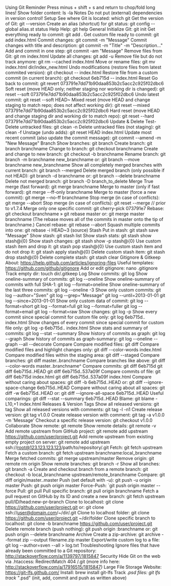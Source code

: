 Using Git
Reminder
Press minus + shift + s and return to chop/fold long lines!
Show folder content: ls -la
Notes
Do not put (external) dependencies in version control!
Setup
See where Git is located: which git
Get the version of Git: git --version
Create an alias (shortcut) for git status: git config --global alias.st status
Help
Help: git help
General
Initialize Git: git init
Get everything ready to commit: git add .
Get custom file ready to commit: git add index.html
Commit changes: git commit -m "Message"
Commit changes with title and description: git commit -m "Title" -m "Description..."
Add and commit in one step: git commit -am "Message"
Remove files from Git: git rm index.html
Update all changes: git add -u
Remove file but do not track anymore: git rm --cached index.html
Move or rename files: git mv index.html dir/index_new.html
Undo modifications (restore files from latest commited version): git checkout -- index.html
Restore file from a custom commit (in current branch): git checkout 6eb715d -- index.html
Reset
Go back to commit: git revert 073791e7dd71b90daa853b2c5acc2c925f02dbc6
Soft reset (move HEAD only; neither staging nor working dir is changed): git reset --soft 073791e7dd71b90daa853b2c5acc2c925f02dbc6
Undo latest commit: git reset --soft HEAD~
Mixed reset (move HEAD and change staging to match repo; does not affect working dir): git reset --mixed 073791e7dd71b90daa853b2c5acc2c925f02dbc6
Hard reset (move HEAD and change staging dir and working dir to match repo): git reset --hard 073791e7dd71b90daa853b2c5acc2c925f02dbc6
Update & Delete
Test-Delete untracked files: git clean -n
Delete untracked files (not staging): git clean -f
Unstage (undo adds): git reset HEAD index.html
Update most recent commit (also update the commit message): git commit --amend -m "New Message"
Branch
Show branches: git branch
Create branch: git branch branchname
Change to branch: git checkout branchname
Create and change to new branch: git checkout -b branchname
Rename branch: git branch -m branchname new_branchname or: git branch --move branchname new_branchname
Show all completely merged branches with current branch: git branch --merged
Delete merged branch (only possible if not HEAD): git branch -d branchname or: git branch --delete branchname
Delete not merged branch: git branch -D branch_to_delete
Merge
True merge (fast forward): git merge branchname
Merge to master (only if fast forward): git merge --ff-only branchname
Merge to master (force a new commit): git merge --no-ff branchname
Stop merge (in case of conflicts): git merge --abort
Stop merge (in case of conflicts): git reset --merge // prior to v1.7.4
Merge only one specific commit: git cherry-pick 073791e7
Rebase: git checkout branchname » git rebase master or: git merge master branchname (The rebase moves all of the commits in master onto the tip of branchname.)
Cancel rebase: git rebase --abort
Squash multiple commits into one: git rebase -i HEAD~3 (source)
Stash
Put in stash: git stash save "Message"
Show stash: git stash list
Show stash stats: git stash show stash@{0}
Show stash changes: git stash show -p stash@{0}
Use custom stash item and drop it: git stash pop stash@{0}
Use custom stash item and do not drop it: git stash apply stash@{0}
Delete custom stash item: git stash drop stash@{0}
Delete complete stash: git stash clear
Gitignore & Gitkeep
About: https://help.github.com/articles/ignoring-files
Useful templates: https://github.com/github/gitignore
Add or edit gitignore: nano .gitignore
Track empty dir: touch dir/.gitkeep
Log
Show commits: git log
Show oneline-summary of commits: git log --oneline
Show oneline-summary of commits with full SHA-1: git log --format=oneline
Show oneline-summary of the last three commits: git log --oneline -3
Show only custom commits: git log --author="Sven" git log --grep="Message" git log --until=2013-01-01 git log --since=2013-01-01
Show only custom data of commit: git log --format=short git log --format=full git log --format=fuller git log --format=email git log --format=raw
Show changes: git log -p
Show every commit since special commit for custom file only: git log 6eb715d.. index.html
Show changes of every commit since special commit for custom file only: git log -p 6eb715d.. index.html
Show stats and summary of commits: git log --stat --summary
Show history of commits as graph: git log --graph
Show history of commits as graph-summary: git log --oneline --graph --all --decorate
Compare
Compare modified files: git diff
Compare modified files and highlight changes only: git diff --color-words index.html
Compare modified files within the staging area: git diff --staged
Compare branches: git diff master..branchname
Compare branches like above: git diff --color-words master..branchname^
Compare commits: git diff 6eb715d git diff 6eb715d..HEAD git diff 6eb715d..537a09f
Compare commits of file: git diff 6eb715d index.html git diff 6eb715d..537a09f index.html
Compare without caring about spaces: git diff -b 6eb715d..HEAD or: git diff --ignore-space-change 6eb715d..HEAD
Compare without caring about all spaces: git diff -w 6eb715d..HEAD or: git diff --ignore-all-space 6eb715d..HEAD
Useful comparings: git diff --stat --summary 6eb715d..HEAD
Blame: git blame -L10,+1 index.html
Releases & Version Tags
Show all released versions: git tag
Show all released versions with comments: git tag -l -n1
Create release version: git tag v1.0.0
Create release version with comment: git tag -a v1.0.0 -m 'Message'
Checkout a specific release version: git checkout v1.0.0
Collaborate
Show remote: git remote
Show remote details: git remote -v
Add remote upstream from GitHub project: git remote add upstream https://github.com/user/project.git
Add remote upstream from existing empty project on server: git remote add upstream ssh://root@123.123.123.123/path/to/repository/.git
Fetch: git fetch upstream
Fetch a custom branch: git fetch upstream branchname:local_branchname
Merge fetched commits: git merge upstream/master
Remove origin: git remote rm origin
Show remote branches: git branch -r
Show all branches: git branch -a
Create and checkout branch from a remote branch: git checkout -b local_branchname upstream/remote_branchname
Compare: git diff origin/master..master
Push (set default with -u): git push -u origin master
Push: git push origin master
Force-Push: `git push origin master --force
Pull: git pull
Pull specific branch: git pull origin branchname
Fetch a pull request on GitHub by its ID and create a new branch: git fetch upstream pull/ID/head:new-pr-branch
Clone to localhost: git clone https://github.com/user/project.git or: git clone ssh://user@domain.com/~/dir/.git
Clone to localhost folder: git clone https://github.com/user/project.git ~/dir/folder
Clone specific branch to localhost: git clone -b branchname https://github.com/user/project.git
Delete remote branch (push nothing): git push origin :branchname or: git push origin --delete branchname
Archive
Create a zip-archive: git archive --format zip --output filename.zip master
Export/write custom log to a file: git log --author=sven --all > log.txt
Troubleshooting
Ignore files that have already been committed to a Git repository: http://stackoverflow.com/a/1139797/1815847
Security
Hide Git on the web via .htaccess: RedirectMatch 404 /\.git (more info here: http://stackoverflow.com/a/17916515/1815847)
Large File Storage
Website: https://git-lfs.github.com/
Install: brew install git-lfs
Track *.psd files: git lfs track "*.psd" (init, add, commit and push as written above)
